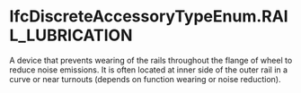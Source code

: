 IfcDiscreteAccessoryTypeEnum.RAIL_LUBRICATION
=============================================
A device that prevents wearing of the rails throughout the flange of wheel to
reduce noise emissions. It is often located at inner side of the outer rail in
a curve or near turnouts (depends on function wearing or noise reduction).  


